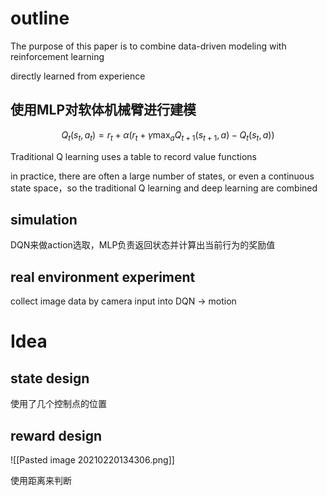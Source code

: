 # outline

The purpose of this
paper is to combine data-driven modeling with reinforcement learning

directly learned from experience

## 使用MLP对软体机械臂进行建模

$$
 Q_{t}\left(s_{t}, a_{t}\right)=r_{t}+\alpha\left(r_{t}+\gamma \max _{a} Q_{t+1}\left(s_{t+1}, a\right)-Q_{t}\left(s_{t}, a\right)\right) 
$$

Traditional Q learning uses a table to record value functions

in practice, there are often a large number of states, or even a continuous state space，so the traditional Q learning and deep learning are combined


## simulation

DQN来做action选取，MLP负责返回状态并计算出当前行为的奖励值

## real environment experiment

collect image data by camera input into DQN -> motion

# Idea

## state design

使用了几个控制点的位置

## reward design

![[Pasted image 20210220134306.png]]

使用距离来判断
